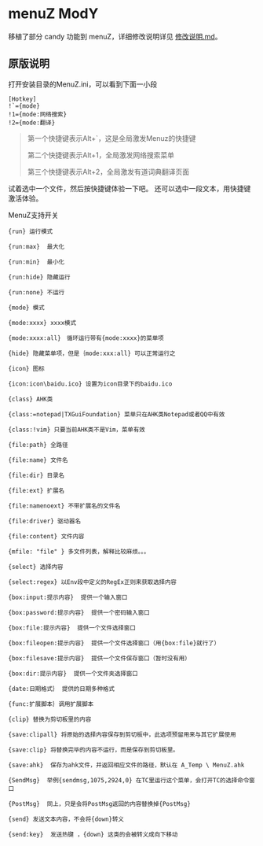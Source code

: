 # menuZ ModY

移植了部分 candy 功能到 menuZ，详细修改说明详见 [修改说明.md](_Help/修改说明.md)。

## 原版说明

打开安装目录的MenuZ.ini，可以看到下面一小段

    [Hotkey]
    !`={mode}
    !1={mode:网络搜索}
    !2={mode:翻译}

> 第一个快捷键表示Alt+`，这是全局激发Menuz的快捷键 
> 
> 第二个快捷键表示Alt+1，全局激发网络搜索菜单
> 
> 第三个快捷键表示Alt+2，全局激发有道词典翻译页面

试着选中一个文件，然后按快捷键体验一下吧。
还可以选中一段文本，用快捷键激活体验。


MenuZ支持开关

	{run} 运行模式

    {run:max}  最大化
    
    {run:min}  最小化
    
    {run:hide} 隐藏运行
    
    {run:none} 不运行
    
    {mode} 模式
    
    {mode:xxxx} xxxx模式
    
    {mode:xxxx:all}　循环运行带有{mode:xxxx}的菜单项
    
    {hide} 隐藏菜单项，但是｛mode:xxx:all} 可以正常运行之
    
    {icon} 图标
    
    {icon:icon\baidu.ico} 设置为icon目录下的baidu.ico
    
    {class} AHK类
    
    {class:=notepad|TXGuiFoundation} 菜单只在AHK类Notepad或者QQ中有效
    
    {class:!vim} 只要当前AHK类不是Vim，菜单有效
    
    {file:path} 全路径
    
    {file:name} 文件名
    
    {file:dir} 目录名
    
    {file:ext} 扩展名
    
    {file:namenoext} 不带扩展名的文件名
    
    {file:driver} 驱动器名
    
    {file:content} 文件内容
    
    {mfile: "file" } 多文件列表，解释比较麻烦。。。
    
    {select} 选择内容
    
    {select:regex} 以Env段中定义的RegEx正则来获取选择内容
    
    {box:input:提示内容}  提供一个输入窗口
    
    {box:password:提示内容}  提供一个密码输入窗口
    
    {box:file:提示内容}  提供一个文件选择窗口
    
    {box:fileopen:提示内容}  提供一个文件选择窗口（用{box:file}就行了）
    
    {box:filesave:提示内容}  提供一个文件保存窗口（暂时没有用）
    
    {box:dir:提示内容}  提供一个文件夹选择窗口
    
    {date:日期格式｝ 提供的日期多种格式
    
    {func:扩展脚本｝调用扩展脚本
    
    {clip} 替换为剪切板里的内容
    
    {save:clipall} 将原始的选择内容保存到剪切板中，此选项预留用来与其它扩展使用
    
    {save:clip} 将替换完毕的内容不运行，而是保存到剪切板里。
    
    {save:ahk}  保存为ahk文件，并返回相应文件的路径，默认在 A_Temp \ MenuZ.ahk
    
    {SendMsg}  举例{sendmsg,1075,2924,0} 在TC里运行这个菜单，会打开TC的选择命令窗口
    
    {PostMsg}  同上，只是会将PostMsg返回的内容替换掉{PostMsg}
    
    {send} 发送文本内容，不会将{down}转义
    
    {send:key}  发送热键 ，{down} 这类的会被转义成向下移动
